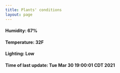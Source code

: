 ```yaml
---
title: Plants' conditions
layout: page
---
```



#### Humidity: 67%
#### Temperature: 32F
#### Lighting: Low
#### Time of last update: Tue Mar 30 19:00:01 CDT 2021
